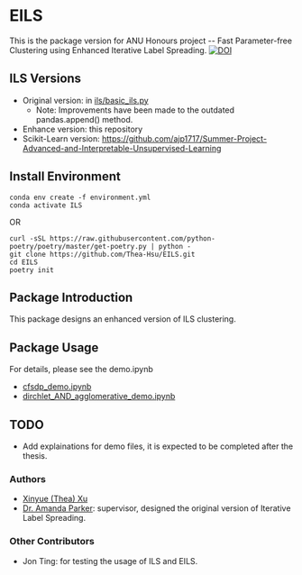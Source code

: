 # EILS

This is the package version for ANU Honours project -- Fast Parameter-free Clustering using Enhanced Iterative Label Spreading.
[![DOI](https://zenodo.org/badge/462578309.svg)](https://zenodo.org/badge/latestdoi/462578309)




## ILS Versions

- Original version: in [ils/basic_ils.py](https://github.com/Thea-Hsu/EILS/blob/main/ils/basic_ils.py)
  - Note: Improvements have been made to the outdated pandas.append() method.
- Enhance version: this repository
- Scikit-Learn version: https://github.com/ajp1717/Summer-Project-Advanced-and-Interpretable-Unsupervised-Learning



## Install Environment

```
conda env create -f environment.yml
conda activate ILS	
```

OR

```
curl -sSL https://raw.githubusercontent.com/python-poetry/poetry/master/get-poetry.py | python -
git clone https://github.com/Thea-Hsu/EILS.git
cd EILS
poetry init
```



## Package Introduction

This package designs an enhanced version of ILS clustering.



## Package Usage

For details, please see the demo.ipynb

- [cfsdp_demo.ipynb](https://github.com/Thea-Hsu/EILS/blob/main/cfsdp_demo.ipynb)
- [dirchlet_AND_agglomerative_demo.ipynb](https://github.com/Thea-Hsu/EILS/blob/main/dirchlet_AND_agglomerative_demo.ipynb)



## TODO

+ Add explainations for demo files, it is expected to be completed after the thesis.



### Authors

- [Xinyue (Thea) Xu](https://github.com/Thea-Hsu)
- [Dr. Amanda Parker](https://github.com/ajp1717): supervisor, designed the original version of Iterative Label Spreading.

### Other Contributors
- Jon Ting: for testing the usage of ILS and EILS.
